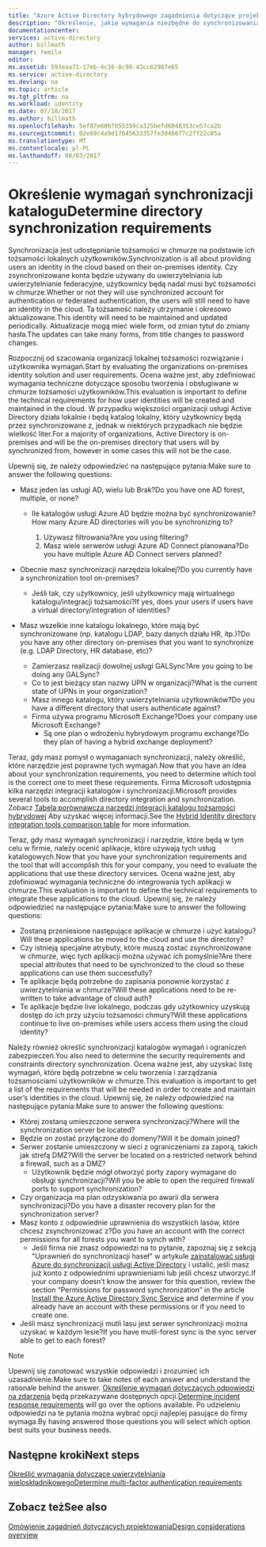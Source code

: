 ```yaml
---
title: "Azure Active Directory hybrydowego zagadnienia dotyczące projektowania tożsamości - określenie wymagań synchronizacji katalogu | Dokumentacja firmy Microsoft"
description: "Określenie, jakie wymagania niezbędne do synchronizowania wszystkich użytkowników między on = lokalnych i w chmurze dla przedsiębiorstw."
documentationcenter: 
services: active-directory
author: billmath
manager: femila
editor: 
ms.assetid: 593eaa71-17eb-4c16-8c98-43cc62987e65
ms.service: active-directory
ms.devlang: na
ms.topic: article
ms.tgt_pltfrm: na
ms.workload: identity
ms.date: 07/18/2017
ms.author: billmath
ms.openlocfilehash: 5ef87e606f055359ca325befd6048353ce57ca2b
ms.sourcegitcommit: 02e69c4a9d17645633357fe3d46677c2ff22c85a
ms.translationtype: MT
ms.contentlocale: pl-PL
ms.lasthandoff: 08/03/2017
---
```

# <a name="determine-directory-synchronization-requirements"></a><span data-ttu-id="3c72d-103">Określenie wymagań synchronizacji katalogu</span><span class="sxs-lookup"><span data-stu-id="3c72d-103">Determine directory synchronization requirements</span></span>
<span data-ttu-id="3c72d-104">Synchronizacja jest udostępnianie tożsamości w chmurze na podstawie ich tożsamości lokalnych użytkowników.</span><span class="sxs-lookup"><span data-stu-id="3c72d-104">Synchronization is all about providing users an identity in the cloud based on their on-premises identity.</span></span> <span data-ttu-id="3c72d-105">Czy zsynchronizowane konta będzie używany do uwierzytelniania lub uwierzytelnianie federacyjne, użytkownicy będą nadal musi być tożsamości w chmurze.</span><span class="sxs-lookup"><span data-stu-id="3c72d-105">Whether or not they will use synchronized account for authentication or federated authentication, the users will still need to have an identity in the cloud.</span></span>  <span data-ttu-id="3c72d-106">Ta tożsamość należy utrzymanie i okresowo aktualizowane.</span><span class="sxs-lookup"><span data-stu-id="3c72d-106">This identity will need to be maintained and updated periodically.</span></span>  <span data-ttu-id="3c72d-107">Aktualizacje mogą mieć wiele form, od zmian tytuł do zmiany hasła.</span><span class="sxs-lookup"><span data-stu-id="3c72d-107">The updates can take many forms, from title changes to password changes.</span></span>  

<span data-ttu-id="3c72d-108">Rozpocznij od szacowania organizacji lokalnej tożsamości rozwiązanie i użytkownika wymagań.</span><span class="sxs-lookup"><span data-stu-id="3c72d-108">Start by evaluating the organizations on-premises identity solution and user requirements.</span></span> <span data-ttu-id="3c72d-109">Ocena ważne jest, aby zdefiniować wymagania techniczne dotyczące sposobu tworzenia i obsługiwane w chmurze tożsamości użytkowników.</span><span class="sxs-lookup"><span data-stu-id="3c72d-109">This evaluation is important to define the technical requirements for how user identities will be created and maintained in the cloud.</span></span>  <span data-ttu-id="3c72d-110">W przypadku większości organizacji usługi Active Directory działa lokalnie i będą katalog lokalny, który użytkownicy będą przez synchronizowane z, jednak w niektórych przypadkach nie będzie wielkość liter.</span><span class="sxs-lookup"><span data-stu-id="3c72d-110">For a majority of organizations, Active Directory is on-premises and will be the on-premises directory that users will by synchronized from, however in some cases this will not be the case.</span></span>  

<span data-ttu-id="3c72d-111">Upewnij się, że należy odpowiedzieć na następujące pytania:</span><span class="sxs-lookup"><span data-stu-id="3c72d-111">Make sure to answer the following questions:</span></span>

* <span data-ttu-id="3c72d-112">Masz jeden las usługi AD, wielu lub Brak?</span><span class="sxs-lookup"><span data-stu-id="3c72d-112">Do you have one AD forest, multiple, or none?</span></span>
  
  * <span data-ttu-id="3c72d-113">Ile katalogów usługi Azure AD będzie można być synchronizowanie?</span><span class="sxs-lookup"><span data-stu-id="3c72d-113">How many Azure AD directories will you be synchronizing to?</span></span>
    
    1. <span data-ttu-id="3c72d-114">Używasz filtrowania?</span><span class="sxs-lookup"><span data-stu-id="3c72d-114">Are you using filtering?</span></span>
    2. <span data-ttu-id="3c72d-115">Masz wiele serwerów usługi Azure AD Connect planowana?</span><span class="sxs-lookup"><span data-stu-id="3c72d-115">Do you have multiple Azure AD Connect servers planned?</span></span>
* <span data-ttu-id="3c72d-116">Obecnie masz synchronizacji narzędzia lokalnej?</span><span class="sxs-lookup"><span data-stu-id="3c72d-116">Do you currently have a synchronization tool on-premises?</span></span>
  
  * <span data-ttu-id="3c72d-117">Jeśli tak, czy użytkownicy, jeśli użytkownicy mają wirtualnego katalogu/integracji tożsamości?</span><span class="sxs-lookup"><span data-stu-id="3c72d-117">If yes, does your users if users have a virtual directory/integration of identities?</span></span>
* <span data-ttu-id="3c72d-118">Masz wszelkie inne katalogu lokalnego, które mają być synchronizowane (np. katalogu LDAP, bazy danych działu HR, itp.)?</span><span class="sxs-lookup"><span data-stu-id="3c72d-118">Do you have any other directory on-premises that you want to synchronize (e.g. LDAP Directory, HR database, etc)?</span></span>
  * <span data-ttu-id="3c72d-119">Zamierzasz realizacji dowolnej usługi GALSync?</span><span class="sxs-lookup"><span data-stu-id="3c72d-119">Are you going to be doing any GALSync?</span></span>
  * <span data-ttu-id="3c72d-120">Co to jest bieżący stan nazwy UPN w organizacji?</span><span class="sxs-lookup"><span data-stu-id="3c72d-120">What is the current state of UPNs in your organization?</span></span> 
  * <span data-ttu-id="3c72d-121">Masz innego katalogu, który uwierzytelniania użytkowników?</span><span class="sxs-lookup"><span data-stu-id="3c72d-121">Do you have a different directory that users authenticate against?</span></span>
  * <span data-ttu-id="3c72d-122">Firma używa programu Microsoft Exchange?</span><span class="sxs-lookup"><span data-stu-id="3c72d-122">Does your company use Microsoft Exchange?</span></span>
    * <span data-ttu-id="3c72d-123">Są one plan o wdrożeniu hybrydowym programu exchange?</span><span class="sxs-lookup"><span data-stu-id="3c72d-123">Do they plan of having a hybrid exchange deployment?</span></span>

<span data-ttu-id="3c72d-124">Teraz, gdy masz pomysł o wymaganiach synchronizacji, należy określić, które narzędzie jest poprawne tych wymagań.</span><span class="sxs-lookup"><span data-stu-id="3c72d-124">Now that you have an idea about your synchronization requirements, you need to determine which tool is the correct one to meet these requirements.</span></span>  <span data-ttu-id="3c72d-125">Firma Microsoft udostępnia kilka narzędzi integracji katalogów i synchronizacji.</span><span class="sxs-lookup"><span data-stu-id="3c72d-125">Microsoft provides several tools to accomplish directory integration and synchronization.</span></span>  <span data-ttu-id="3c72d-126">Zobacz [Tabela porównawcza narzędzi integracji katalogu tożsamości hybrydowej](active-directory-hybrid-identity-design-considerations-tools-comparison.md) Aby uzyskać więcej informacji.</span><span class="sxs-lookup"><span data-stu-id="3c72d-126">See the [Hybrid Identity directory integration tools comparison table](active-directory-hybrid-identity-design-considerations-tools-comparison.md) for more information.</span></span> 

<span data-ttu-id="3c72d-127">Teraz, gdy masz wymagań synchronizacji i narzędzie, które będą w tym celu w firmie, należy ocenić aplikacje, które używają tych usług katalogowych.</span><span class="sxs-lookup"><span data-stu-id="3c72d-127">Now that you have your synchronization requirements and the tool that will accomplish this for your company, you need to evaluate the applications that use these directory services.</span></span> <span data-ttu-id="3c72d-128">Ocena ważne jest, aby zdefiniować wymagania techniczne do integrowania tych aplikacji w chmurze.</span><span class="sxs-lookup"><span data-stu-id="3c72d-128">This evaluation is important to define the technical requirements to integrate these applications to the cloud.</span></span> <span data-ttu-id="3c72d-129">Upewnij się, że należy odpowiedzieć na następujące pytania:</span><span class="sxs-lookup"><span data-stu-id="3c72d-129">Make sure to answer the following questions:</span></span>

* <span data-ttu-id="3c72d-130">Zostaną przeniesione następujące aplikacje w chmurze i użyć katalogu?</span><span class="sxs-lookup"><span data-stu-id="3c72d-130">Will these applications be moved to the cloud and use the directory?</span></span>
* <span data-ttu-id="3c72d-131">Czy istnieją specjalne atrybuty, które muszą zostać zsynchronizowane w chmurze, więc tych aplikacji można używać ich pomyślnie?</span><span class="sxs-lookup"><span data-stu-id="3c72d-131">Are there special attributes that need to be synchronized to the cloud so these applications can use them successfully?</span></span>
* <span data-ttu-id="3c72d-132">Te aplikacje będą potrzebne do zapisania ponownie korzystać z uwierzytelniania w chmurze?</span><span class="sxs-lookup"><span data-stu-id="3c72d-132">Will these applications need to be re-written to take advantage of cloud auth?</span></span>
* <span data-ttu-id="3c72d-133">Te aplikacje będzie live lokalnego, podczas gdy użytkownicy uzyskują dostęp do ich przy użyciu tożsamości chmury?</span><span class="sxs-lookup"><span data-stu-id="3c72d-133">Will these applications continue to live on-premises while users access them using the cloud identity?</span></span>

<span data-ttu-id="3c72d-134">Należy również określić synchronizacji katalogów wymagań i ograniczeń zabezpieczeń.</span><span class="sxs-lookup"><span data-stu-id="3c72d-134">You also need to determine the security requirements and constraints directory synchronization.</span></span> <span data-ttu-id="3c72d-135">Ocena ważne jest, aby uzyskać listę wymagań, które będą potrzebne w celu tworzenia i zarządzania tożsamościami użytkowników w chmurze.</span><span class="sxs-lookup"><span data-stu-id="3c72d-135">This evaluation is important to get a list of the requirements that will be needed in order to create and maintain user’s identities in the cloud.</span></span> <span data-ttu-id="3c72d-136">Upewnij się, że należy odpowiedzieć na następujące pytania:</span><span class="sxs-lookup"><span data-stu-id="3c72d-136">Make sure to answer the following questions:</span></span>

* <span data-ttu-id="3c72d-137">Której zostaną umieszczone serwera synchronizacji?</span><span class="sxs-lookup"><span data-stu-id="3c72d-137">Where will the synchronization server be located?</span></span>
* <span data-ttu-id="3c72d-138">Będzie on zostać przyłączone do domeny?</span><span class="sxs-lookup"><span data-stu-id="3c72d-138">Will it be domain joined?</span></span>
* <span data-ttu-id="3c72d-139">Serwer zostanie umieszczony w sieci z ograniczeniami za zaporą, takich jak strefą DMZ?</span><span class="sxs-lookup"><span data-stu-id="3c72d-139">Will the server be located on a restricted network behind a firewall, such as a DMZ?</span></span>
  * <span data-ttu-id="3c72d-140">Użytkownik będzie mógł otworzyć porty zapory wymagane do obsługi synchronizacji?</span><span class="sxs-lookup"><span data-stu-id="3c72d-140">Will you be able to open the required firewall ports to support synchronization?</span></span>
* <span data-ttu-id="3c72d-141">Czy organizacja ma plan odzyskiwania po awarii dla serwera synchronizacji?</span><span class="sxs-lookup"><span data-stu-id="3c72d-141">Do you have a disaster recovery plan for the synchronization server?</span></span>
* <span data-ttu-id="3c72d-142">Masz konto z odpowiednie uprawnienia do wszystkich lasów, które chcesz zsynchronizować z?</span><span class="sxs-lookup"><span data-stu-id="3c72d-142">Do you have an account with the correct permissions for all forests you want to synch with?</span></span>
  * <span data-ttu-id="3c72d-143">Jeśli firma nie znasz odpowiedzi na to pytanie, zapoznaj się z sekcją "Uprawnień do synchronizacji haseł" w artykule [zainstalować usługi Azure do synchronizacji usługi Active Directory](https://msdn.microsoft.com/library/azure/dn757602.aspx#BKMK_CreateAnADAccountForTheSyncService) i ustalić, jeśli masz już konto z odpowiednimi uprawnieniami lub jeśli chcesz utworzyć.</span><span class="sxs-lookup"><span data-stu-id="3c72d-143">If your company doesn’t know the answer for this question, review the section “Permissions for password synchronization” in the article [Install the Azure Active Directory Sync Service](https://msdn.microsoft.com/library/azure/dn757602.aspx#BKMK_CreateAnADAccountForTheSyncService) and determine if you already have an account with these permissions or if you need to create one.</span></span>
* <span data-ttu-id="3c72d-144">Jeśli masz synchronizacji mutli lasu jest serwer synchronizacji można uzyskać w każdym lesie?</span><span class="sxs-lookup"><span data-stu-id="3c72d-144">If you have mutli-forest sync is the sync server able to get to each forest?</span></span>

> [!NOTE]
> <span data-ttu-id="3c72d-145">Upewnij się zanotować wszystkie odpowiedzi i zrozumieć ich uzasadnienie.</span><span class="sxs-lookup"><span data-stu-id="3c72d-145">Make sure to take notes of each answer and understand the rationale behind the answer.</span></span> <span data-ttu-id="3c72d-146">[Określenie wymagań dotyczących odpowiedzi na zdarzenia](active-directory-hybrid-identity-design-considerations-incident-response-requirements.md) będą przekazywane dostępnych opcji.</span><span class="sxs-lookup"><span data-stu-id="3c72d-146">[Determine incident response requirements](active-directory-hybrid-identity-design-considerations-incident-response-requirements.md) will go over the options available.</span></span> <span data-ttu-id="3c72d-147">Po udzieleniu odpowiedzi na te pytania można wybrać opcji najlepiej pasujące do firmy wymaga.</span><span class="sxs-lookup"><span data-stu-id="3c72d-147">By having answered those questions you will select which option best suits your business needs.</span></span>
> 
> 

## <a name="next-steps"></a><span data-ttu-id="3c72d-148">Następne kroki</span><span class="sxs-lookup"><span data-stu-id="3c72d-148">Next steps</span></span>
[<span data-ttu-id="3c72d-149">Określić wymagania dotyczące uwierzytelniania wieloskładnikowego</span><span class="sxs-lookup"><span data-stu-id="3c72d-149">Determine multi-factor authentication requirements</span></span>](active-directory-hybrid-identity-design-considerations-multifactor-auth-requirements.md)

## <a name="see-also"></a><span data-ttu-id="3c72d-150">Zobacz też</span><span class="sxs-lookup"><span data-stu-id="3c72d-150">See also</span></span>
[<span data-ttu-id="3c72d-151">Omówienie zagadnień dotyczących projektowania</span><span class="sxs-lookup"><span data-stu-id="3c72d-151">Design considerations overview</span></span>](active-directory-hybrid-identity-design-considerations-overview.md)

